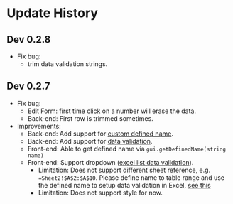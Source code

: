 # Update History
## Dev 0.2.8
  - Fix bug:
    - trim data validation strings.

## Dev 0.2.7
 - Fix bug:
    - Edit Form: first time click on a number will erase the data.
    - Back-end: First row is trimmed sometimes.
 - Improvements:
    - Back-end: Add support for [custom defined name](https://support.office.com/en-us/article/define-and-use-names-in-formulas-4d0f13ac-53b7-422e-afd2-abd7ff379c64).
    - Back-end: Add support for [data validation](https://support.office.com/en-us/article/apply-data-validation-to-cells-29fecbcc-d1b9-42c1-9d76-eff3ce5f7249).
    - Front-end: Able to get defined name via ```gui.getDefinedName(string name)```
    - Front-end: Support dropdown ([excel list data validation](https://support.office.com/en-us/article/apply-data-validation-to-cells-29fecbcc-d1b9-42c1-9d76-eff3ce5f7249)).
        - Limitation: Does not support different sheet reference,
        e.g. ```=Sheet2!$A$2:$A$10```. Please define name to table range
        and use the defined name to setup data validation in Excel, [see this](https://www.contextures.com/xlDataVal01.html)
        - Limitation: Does not support style for now.
